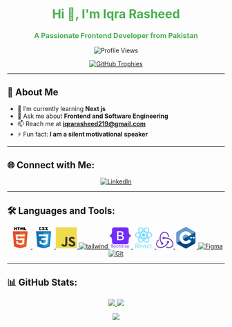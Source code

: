 <!-- Stylish header with emoji and alignment -->
<h1 align="center" style="color:#4CAF50;">Hi 👋, I'm Iqra Rasheed</h1>
<h3 align="center" style="color:#4CAF50;">A Passionate Frontend Developer from Pakistan</h3>

<!-- Profile views and GitHub trophies -->
<p align="center"> 
    <img src="https://komarev.com/ghpvc/?username=iqra327&label=Profile%20views&color=0e75b6&style=flat" alt="Profile Views" />
</p>

<p align="center"> 
    <a href="https://github.com/ryo-ma/github-profile-trophy">
        <img src="https://github-profile-trophy.vercel.app/?username=iqra327&theme=onestar&margin-w=15&margin-h=15" alt="GitHub Trophies" />
    </a> 
</p>

---

## 🌱 About Me
- 🌱 I’m currently learning **Next js**
- 💬 Ask me about **Frontend and Software Engineering**
- 📫 Reach me at **iqrarasheed219@gmail.com**
- ⚡ Fun fact: **I am a silent motivational speaker**

---

## 🌐 Connect with Me:
<p align="center">
  <a href="https://linkedin.com/in/iqra-rasheed-84723a255/" target="_blank">
    <img src="https://raw.githubusercontent.com/rahuldkjain/github-profile-readme-generator/master/src/images/icons/Social/linked-in-alt.svg" alt="LinkedIn" height="40" width="40" />
  </a>
</p>

---

## 🛠️ Languages and Tools:
<p align="center">
    <a href="https://www.w3.org/html/" target="_blank" rel="noreferrer"> 
        <img src="https://raw.githubusercontent.com/devicons/devicon/master/icons/html5/html5-original-wordmark.svg" alt="HTML5" width="50" height="50"/> 
    </a>
    <a href="https://www.w3schools.com/css/" target="_blank" rel="noreferrer"> 
        <img src="https://raw.githubusercontent.com/devicons/devicon/master/icons/css3/css3-original-wordmark.svg" alt="CSS3" width="50" height="50"/> 
    </a>
    <a href="https://developer.mozilla.org/en-US/docs/Web/JavaScript" target="_blank" rel="noreferrer"> 
        <img src="https://raw.githubusercontent.com/devicons/devicon/master/icons/javascript/javascript-original.svg" alt="JavaScript" width="50" height="50"/> 
    </a>
    <a href="https://tailwindcss.com/" target="_blank" rel="noreferrer"> 
        <img src="https://www.vectorlogo.zone/logos/tailwindcss/tailwindcss-icon.svg" alt="tailwind" width="40" height="40"/> 
    </a>
    <a href="https://getbootstrap.com" target="_blank" rel="noreferrer"> 
        <img src="https://raw.githubusercontent.com/devicons/devicon/master/icons/bootstrap/bootstrap-plain-wordmark.svg" alt="Bootstrap" width="50" height="50"/> 
    </a>
    <a href="https://reactjs.org/" target="_blank" rel="noreferrer"> 
        <img src="https://raw.githubusercontent.com/devicons/devicon/master/icons/react/react-original-wordmark.svg" alt="React" width="50" height="50"/> 
    </a>
    <a href="https://redux.js.org" target="_blank" rel="noreferrer"> 
        <img src="https://raw.githubusercontent.com/devicons/devicon/master/icons/redux/redux-original.svg" alt="Redux" width="40" height="40"/> 
    </a> 
    <a href="https://www.w3schools.com/cpp/" target="_blank" rel="noreferrer"> 
        <img src="https://raw.githubusercontent.com/devicons/devicon/master/icons/cplusplus/cplusplus-original.svg" alt="C++" width="50" height="50"/> 
    </a>
    <a href="https://www.figma.com/" target="_blank" rel="noreferrer"> 
        <img src="https://www.vectorlogo.zone/logos/figma/figma-icon.svg" alt="Figma" width="50" height="50"/> 
    </a>
    <a href="https://git-scm.com/" target="_blank" rel="noreferrer"> 
        <img src="https://www.vectorlogo.zone/logos/git-scm/git-scm-icon.svg" alt="Git" width="50" height="50"/> 
    </a>
</p>

---

## 📊 GitHub Stats:
<p align="center">
    <a href="https://github.com/Iqra327">
        <img height="180em" src="https://github-readme-stats-git-masterrstaa-rickstaa.vercel.app/api?username=Iqra327&show_icons=true&theme=algolia&include_all_commits=true&count_private=true&hide_border=true"/>
        <img height="180em" src="https://github-readme-stats-eight-theta.vercel.app/api/top-langs/?username=Iqra327&langs_count=12&layout=compact&langs_count=8&theme=algolia&include_all_commits=true&count_private=true&hide_border=true"/>
    </a>
</p>

<p align="center">
    <a href="https://github.com/Iqra327"> 
        <img width="70%" src="https://github-readme-streak-stats.herokuapp.com/?user=Iqra327&theme=algolia&hide_border=true"/> 
    </a>  
</p>
